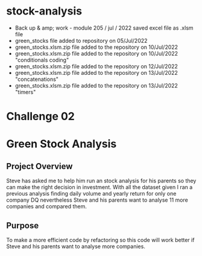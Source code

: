 # stock-analysis
* Back up & amp; work - module 205 / jul / 2022 saved excel file as .xlsm file 
* green_stocks file added to repository on 05/Jul/2022
* green_stocks.xlsm.zip file added to the repository on 10/Jul/2022
* green_stocks.xlsm.zip file added to the repository on 10/Jul/2022 "conditionals coding"
* green_stocks.xlsm.zip file added to the repository on 12/Jul/2022
* green_stocks.xlsm.zip file added to the repository on 13/Jul/2022 "concatenations"
* green_stocks.xlsm.zip file added to the repository on 13/Jul/2022 "timers"

# Challenge 02
# Green Stock Analysis 
## Project Overview

Steve has asked me to help him run an stock analysis for his parents so they can make the right decision in investment. With all the dataset given I ran a previous analysis finding daily volume and yearly return for only one company DQ nevertheless Steve and his parents want to analyse 11 more companies and compared them.

## Purpose

To make a more efficient code by refactoring so this code will work better if Steve and his parents want to analyse more companies.

